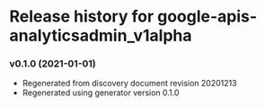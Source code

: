 # Release history for google-apis-analyticsadmin_v1alpha

### v0.1.0 (2021-01-01)

* Regenerated from discovery document revision 20201213
* Regenerated using generator version 0.1.0

